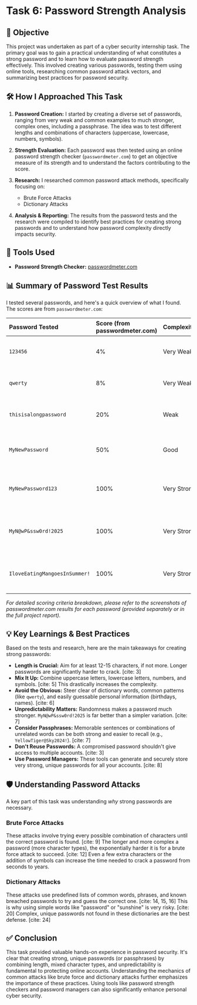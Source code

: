 # Task 6: Password Strength Analysis

## 🚀 Objective

This project was undertaken as part of a cyber security internship task. The primary goal was to gain a practical understanding of what constitutes a strong password and to learn how to evaluate password strength effectively. This involved creating various passwords, testing them using online tools, researching common password attack vectors, and summarizing best practices for password security.

## 🛠️ How I Approached This Task

1.  **Password Creation:** I started by creating a diverse set of passwords, ranging from very weak and common examples to much stronger, complex ones, including a passphrase. The idea was to test different lengths and combinations of characters (uppercase, lowercase, numbers, symbols).

2.  **Strength Evaluation:** Each password was then tested using an online password strength checker (`passwordmeter.com`) to get an objective measure of its strength and to understand the factors contributing to the score.

3.  **Research:** I researched common password attack methods, specifically focusing on:
    * Brute Force Attacks
    * Dictionary Attacks

4.  **Analysis & Reporting:** The results from the password tests and the research were compiled to identify best practices for creating strong passwords and to understand how password complexity directly impacts security.

## 🔧 Tools Used

* **Password Strength Checker:** [passwordmeter.com](https://www.passwordmeter.com/)

## 📊 Summary of Password Test Results

I tested several passwords, and here's a quick overview of what I found. The scores are from `passwordmeter.com`:

| Password Tested              | Score (from passwordmeter.com) | Complexity    | Key Observations                                                                       |
| :--------------------------- | :----------------------------- | :------------ | :------------------------------------------------------------------------------------- |
| `123456`                     | 4%                             | Very Weak     | Extremely common, short, numbers only. [cite: 2]                                           |
| `qwerty`                     | 8%                             | Very Weak     | Common keyboard pattern, short, predictable. [cite: 2]                                      |
| `thisisalongpassword`        | 20%                            | Weak          | Long, but only lowercase letters; no numbers or symbols. [cite: 2]                           |
| `MyNewPassword`              | 50%                            | Good          | Mix of uppercase and lowercase, but missing numbers/symbols. [cite: 2]                   |
| `MyNewPassword123`           | 100%                           | Very Strong   | Good length, includes uppercase, lowercase, and numbers. [cite: 2]                          |
| `MyN@wP&ssw0rd!2025`         | 100%                           | Very Strong   | Excellent mix of uppercase, lowercase, numbers, and symbols; good length. [cite: 2]       |
| `IloveEatingMangoesInSummer!`| 100%                           | Very Strong   | Long passphrase, good complexity with mixed case and a symbol. [cite: 2]                  |

*For detailed scoring criteria breakdown, please refer to the screenshots of passwordmeter.com results for each password (provided separately or in the full project report).*

## 💡 Key Learnings & Best Practices

Based on the tests and research, here are the main takeaways for creating strong passwords:

* **Length is Crucial:** Aim for at least 12-15 characters, if not more. Longer passwords are significantly harder to crack. [cite: 3]
* **Mix It Up:** Combine uppercase letters, lowercase letters, numbers, and symbols. [cite: 5] This drastically increases the complexity.
* **Avoid the Obvious:** Steer clear of dictionary words, common patterns (like `qwerty`), and easily guessable personal information (birthdays, names). [cite: 6]
* **Unpredictability Matters:** Randomness makes a password much stronger. `MyN@wP&ssw0rd!2025` is far better than a simpler variation. [cite: 7]
* **Consider Passphrases:** Memorable sentences or combinations of unrelated words can be both strong and easier to recall (e.g., `YellowTiger@Sky2024!`). [cite: 7]
* **Don't Reuse Passwords:** A compromised password shouldn't give access to multiple accounts. [cite: 3]
* **Use Password Managers:** These tools can generate and securely store very strong, unique passwords for all your accounts. [cite: 8]

## 🛡️ Understanding Password Attacks

A key part of this task was understanding *why* strong passwords are necessary.

### Brute Force Attacks
These attacks involve trying every possible combination of characters until the correct password is found. [cite: 9] The longer and more complex a password (more character types), the exponentially harder it is for a brute force attack to succeed. [cite: 12] Even a few extra characters or the addition of symbols can increase the time needed to crack a password from seconds to years.

### Dictionary Attacks
These attacks use predefined lists of common words, phrases, and known breached passwords to try and guess the correct one. [cite: 14, 15, 16] This is why using simple words like "password" or "sunshine" is very risky. [cite: 20] Complex, unique passwords not found in these dictionaries are the best defense. [cite: 24]

## ✅ Conclusion

This task provided valuable hands-on experience in password security. It's clear that creating strong, unique passwords (or passphrases) by combining length, mixed character types, and unpredictability is fundamental to protecting online accounts. Understanding the mechanics of common attacks like brute force and dictionary attacks further emphasizes the importance of these practices. Using tools like password strength checkers and password managers can also significantly enhance personal cyber security.
